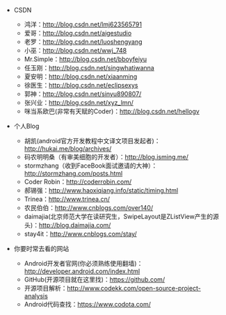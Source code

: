 - CSDN
    - 鸿洋：http://blog.csdn.net/lmj623565791 
    - 爱哥：http://blog.csdn.net/aigestudio 
    - 老罗：http://blog.csdn.net/luoshengyang 
    - 小巫：http://blog.csdn.net/wwj_748 
    - Mr.Simple：http://blog.csdn.net/bboyfeiyu 
    - 任玉刚：http://blog.csdn.net/singwhatiwanna 
    - 夏安明：http://blog.csdn.net/xiaanming 
    - 徐医生：http://blog.csdn.net/eclipsexys 
    - 郭神：http://blog.csdn.net/sinyu890807/ 
    - 张兴业：http://blog.csdn.net/xyz_lmn/ 
    - 咪当系欧巴(非常有天赋的Coder)：http://blog.csdn.net/hellogv

- 个人Blog
    - 胡凯(android官方开发教程中文译文项目发起者)：http://hukai.me/blog/archives/ 
    - 码农明明桑（有审美细胞的开发者）：http://blog.isming.me/
    - stormzhang（收到FaceBook面试邀请的大神）：http://stormzhang.com/posts.html 
    - Coder Robin：http://coderrobin.com/ 
    - 郝锡强：http://www.haoxiqiang.info/static/timing.html 
    - Trinea：http://www.trinea.cn/ 
    - 农民伯伯：http://www.cnblogs.com/over140/ 
    - daimajia(北京师范大学在读研究生，SwipeLayout是ZListView产生的源头)：http://blog.daimajia.com/ 
    - stay4it：http://www.cnblogs.com/stay/
    

- 你要时常去看的网站
    - Android开发者官网(你必须熟练使用翻墙)：http://developer.android.com/index.html 
    - GitHub(开源项目就在这里找)：https://github.com/ 
    - 开源项目解析：http://www.codekk.com/open-source-project-analysis 
    - Android代码查找：https://www.codota.com/ 
